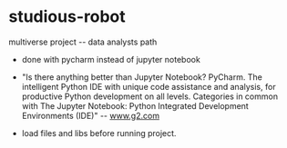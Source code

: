 # studious-robot
multiverse project -- data analysts path 
- done with pycharm instead of jupyter notebook
- "Is there anything better than Jupyter Notebook?
PyCharm. The intelligent Python IDE with unique code assistance and analysis, for productive Python development on all levels. Categories in common with The Jupyter Notebook: Python Integrated Development Environments (IDE)" -- www.g2.com

- load files and libs before running project.
